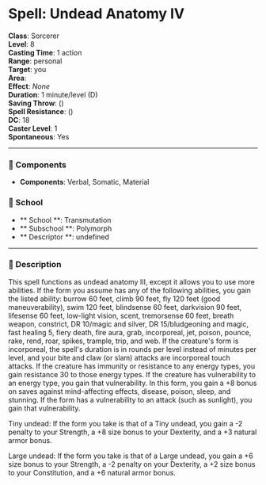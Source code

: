 
# Spell: Undead Anatomy IV
**Class**: Sorcerer  
**Level**: 8  
**Casting Time**: 1 action  
**Range**: personal  
**Target**: you  
**Area**:   
**Effect**: _None_  
**Duration**: 1 minute/level (D)  
**Saving Throw**:  ()  
**Spell Resistance**:  ()  
**DC**: 18  
**Caster Level**: 1  
**Spontaneous**: Yes

---

### 🔮 Components
- **Components**: Verbal, Somatic, Material

### 🏫 School
- ** School **: Transmutation
- ** Subschool **: Polymorph
- ** Descriptor **: undefined
---

### 📜 Description
This spell functions as undead anatomy III, except it allows you to use more abilities. If the form you assume has any of the following abilities, you gain the listed ability: burrow 60 feet, climb 90 feet, fly 120 feet (good maneuverability), swim 120 feet, blindsense 60 feet, darkvision 90 feet, lifesense 60 feet, low-light vision, scent, tremorsense 60 feet, breath weapon, constrict, DR 10/magic and silver, DR 15/bludgeoning and magic, fast healing 5, fiery death, fire aura, grab, incorporeal, jet, poison, pounce, rake, rend, roar, spikes, trample, trip, and web. If the creature's form is incorporeal, the spell's duration is in rounds per level instead of minutes per level, and your bite and claw (or slam) attacks are incorporeal touch attacks. If the creature has immunity or resistance to any energy types, you gain resistance 30 to those energy types. If the creature has vulnerability to an energy type, you gain that vulnerability. In this form, you gain a +8 bonus on saves against mind-affecting effects, disease, poison, sleep, and stunning. If the form has a vulnerability to an attack (such as sunlight), you gain that vulnerability.

Tiny undead: If the form you take is that of a Tiny undead, you gain a -2 penalty to your Strength, a +8 size bonus to your Dexterity, and a +3 natural armor bonus.

Large undead: If the form you take is that of a Large undead, you gain a +6 size bonus to your Strength, a -2 penalty on your Dexterity, a +2 size bonus to your Constitution, and a +6 natural armor bonus.
